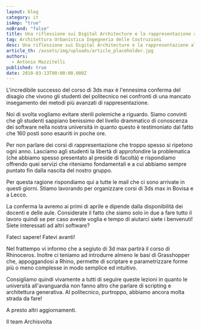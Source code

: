 ```yaml
---
layout: blog
category: it
isAmp: "true"
noBrand: "false"
title: Una riflessione sui Digital Architecture e la rappresentazione al Politecnico
tag: Architettura Urbanistica Ingegneria delle Costruzioni
desc: Una riflessione sui Digital Architecture e la rappresentazione al Politecnico
article_th: /assets/img/uploads/article_placeholder.jpg
authors:
  - Antonio Mazzitelli
published: true
date: 2010-03-13T00:00:00.000Z
---
```


L'incredibile successo del corso di 3ds max è l'ennesima conferma del disagio che vivono gli studenti del politecnico nei confronti di una mancato insegamento dei metodi più avanzati di rappresentazione.

Noi di svolta vogliamo evitare sterili polemiche a riguardo. Siamo convinti che gli studenti sappiano benissimo del livello drammatico di conoscenza dei software nella nostra università in quanto questo è testimoniato dal fatto che 160 posti sono esauriti in poche ore.

Per non parlare dei corsi di rappresentazione che troppo spesso si ripetono ogni anno. Lasciamo agli studenti la libertà di approfondire la problematica (che abbiamo spesso presentato al preside di facoltà) e rispondiamo offrendo quei servizi che riteniamo fondamentali e a cui abbiamo sempre puntato fin dalla nascita del nostro gruppo.

Per questa ragione rispondiamo qui a tutte le mail che ci sono arrivate in questi giorni. Stiamo lavorando per organizzare corsi di 3ds max in Bovisa e a Lecco.

La conferma la avremo ai primi di aprile e dipende dalla disponibilità dei docenti e delle aule. Considerate il fatto che siamo solo in due a fare tutto il lavoro quindi se per caso aveste voglia e tempo di aiutarci siete i benvenuti! Siete interessati ad altri software?

Fateci sapere! Fatevi avanti!

Nel frattempo vi informo che a segiuto di 3d max partirà il corso di Rhinoceros. Inoltre ci teniamo ad introdurre almeno le basi di Grasshopper che, appoggandosi a Rhino, permette di scriptare e parametrizzare forme più o meno complesse in modo semplice ed intuitivo.

Consigliamo quindi vivamente a tutti di seguire queste lezioni in quanto le università all'avanguardia non fanno altro che parlare di scripting e architettura generativa. Al politecnico, purtroppo, abbiamo ancora molta strada da fare!

A presto altri aggiornamenti.

Il team Archisvolta
